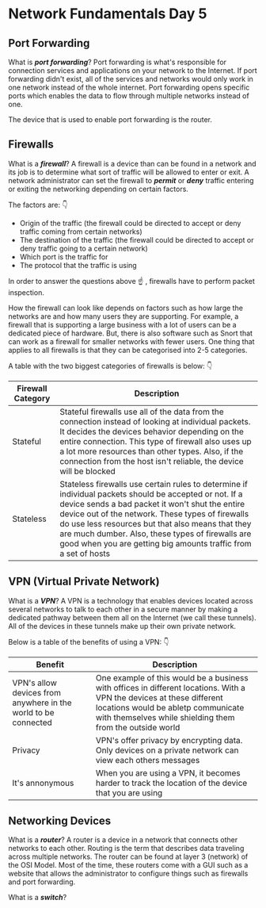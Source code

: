 # Network Fundamentals Day 5

## Port Forwarding

What is ***port forwarding***? Port forwarding is what's responsible for connection services and applications on your network to the Internet. If port forwarding didn't exist, all of the services and networks would only work in one network instead of the whole internet. Port forwarding opens specific ports which enables the data to flow through multiple networks instead of one.

The device that is used to enable port forwarding is the router.

## Firewalls

What is a ***firewall***? A firewall is a device than can be found in a network and its job is to determine what sort of traffic will be allowed to enter or exit.  A network administrator can set the firewall to ***permit*** or ***deny*** traffic entering or exiting the networking depending on certain factors. 

The factors are: :point_down:

* Origin of the traffic (the firewall could be directed to accept or deny traffic coming from certain networks)
* The destination of the traffic (the firewall could be directed to accept or deny traffic going to a certain network)
* Which port is the traffic for 
* The protocol that the traffic is using

In order to answer the questions above :point_up: , firewalls have to perform packet inspection.

How the firewall can look like depends on factors such as how large the networks are and how many users they are supporting. For example, a firewall that is supporting a large business with a lot of users can be a dedicated piece of hardware. But, there is also software such as Snort that can work as a firewall for smaller networks with fewer users. One thing that applies to all firewalls is that they can be categorised into 2-5 categories. 

A table with the two biggest categories of firewalls is below: :point_down:

| Firewall Category | Description |
| ----------------- | ----------- |
| Stateful          | Stateful firewalls use all of the data from the connection instead of looking at individual packets. It decides the devices behavior depending on the entire connection. This type of firewall also uses up a lot more resources than other types. Also, if the connection from the host isn't reliable, the device will be blocked |
| Stateless         | Stateless firewalls use certain rules to determine if individual packets should be accepted or not. If a device sends a bad packet it won't shut the entire device out of the network. These types of firewalls do use less resources but that also means that they are much dumber. Also, these types of firewalls are good when you are getting big amounts traffic from a set of hosts |

## VPN (Virtual Private Network)

What is a ***VPN***? A VPN is a technology that enables devices located across several networks to talk to each other in a secure manner by making a dedicated pathway between them all on the Internet (we call these tunnels). All of the devices in these tunnels make up their own private network. 

Below is a table of the benefits of using a VPN: :point_down:

| Benefit | Description |
| ------- | ----------- |
| VPN's allow devices from anywhere in the world to be connected | One example of this would be a business with offices in different locations. With a VPN the devices at these different locations would be abletp communicate with themselves while shielding them from the outside world |
| Privacy | VPN's offer privacy by encrypting data. Only devices on a private network can view each others messages |
| It's annonymous | When you are using a VPN, it becomes harder to track the location of the device that you are using |

## Networking Devices

What is a ***router***? A router is a device in a network that connects other networks to each other. Routing is the term that describes data traveling across multiple networks. The router can be found at layer 3 (network) of the OSI Model. Most of the time, these routers come with a GUI such as a website that allows the administrator to configure things such as firewalls and port forwarding. 

What is a ***switch***? 


